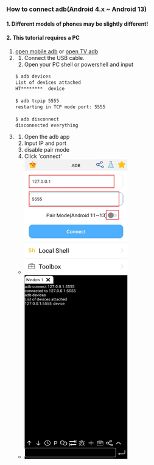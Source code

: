 ### How to connect adb(Android 4.x ~ Android 13)
#### 1. Different models of phones may be slightly different!
#### 2. This tutorial requires a PC

1. [open mobile adb](./md/../openMobileADB4x_13.md) or [open TV adb](./md/../openTVADB.md)
2. 1. Connect the USB cable.
   2. Open your PC shell or powershell and input
    ```
    $ adb devices
    List of devices attached
    HT********	device

    $ adb tcpip 5555
    restarting in TCP mode port: 5555

    $ adb disconnect
    disconnected everything
    ```
3. 1. Open the adb app
   2. Input IP and port
   3. disable pair mode
   4. Click 'connect'
   - <img src="./../image/connectADB4x_13/1.jpeg" width="270" height="300">
   - <img src="./../image/connectADB4x_13/2.jpeg" width="270" height="480">
   